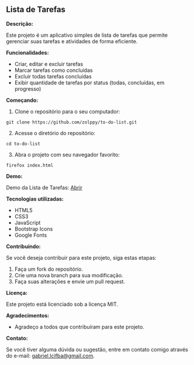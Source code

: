## Lista de Tarefas 

**Descrição:**

Este projeto é um aplicativo simples de lista de tarefas que permite gerenciar suas tarefas e atividades de forma eficiente. 

**Funcionalidades:**

* Criar, editar e excluir tarefas
* Marcar tarefas como concluídas
* Excluir todas tarefas concluídas
* Exibir quantidade de tarefas por status (todas, concluídas, em progresso)

**Começando:**

1. Clone o repositório para o seu computador:

```
git clone https://github.com/zolppy/to-do-list.git
```

2. Acesse o diretório do repositório:

```
cd to-do-list
```

3. Abra o projeto com seu navegador favorito:

```
firefox index.html
```

**Demo:**

Demo da Lista de Tarefas: [Abrir](https://zolppy.github.io/to-do-list/)

**Tecnologias utilizadas:**

* HTML5
* CSS3
* JavaScript
* Bootstrap Icons
* Google Fonts

**Contribuindo:**

Se você deseja contribuir para este projeto, siga estas etapas:

1. Faça um fork do repositório.
2. Crie uma nova branch para sua modificação.
3. Faça suas alterações e envie um pull request.

**Licença:**

Este projeto está licenciado sob a licença MIT.

**Agradecimentos:**

* Agradeço a todos que contribuíram para este projeto.

**Contato:**

Se você tiver alguma dúvida ou sugestão, entre em contato comigo através do e-mail: gabriel.lcifba@gmail.com.
